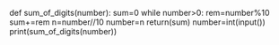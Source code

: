 def sum_of_digits(number):
    sum=0
    while number>0:
      rem=number%10
      sum+=rem
      n=number//10
      number=n
    return(sum)
number=int(input())
print(sum_of_digits(number))
